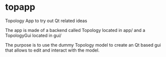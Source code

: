 # topapp
Topology App to try out Qt related ideas

The app is made of a backend called Topology located in app/ and a TopologyGui located in gui/

The purpose is to use the dummy Topology model to create an Qt based gui that allows to edit and interact with the model.
